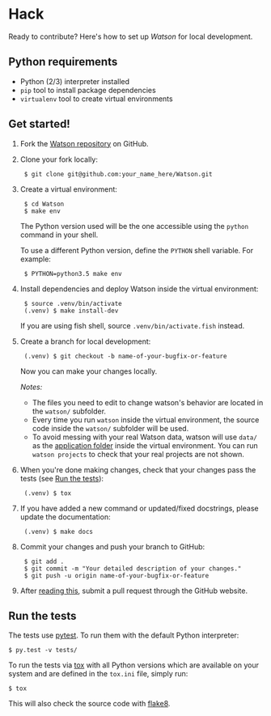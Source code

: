 # Hack

Ready to contribute? Here's how to set up *Watson* for local development.

## Python requirements
* Python (2/3) interpreter installed
* `pip` tool to install package dependencies
* `virtualenv` tool to create virtual environments

## Get started!

1. Fork the [Watson repository](https://github.com/TailorDev/Watson/) on GitHub.

2. Clone your fork locally:

        $ git clone git@github.com:your_name_here/Watson.git

3. Create a virtual environment:

        $ cd Watson
        $ make env

    The Python version used will be the one accessible using the `python`
    command in your shell.

    To use a different Python version, define the `PYTHON` shell variable.
    For example:

        $ PYTHON=python3.5 make env

4. Install dependencies and deploy Watson inside the virtual environment:

        $ source .venv/bin/activate
        (.venv) $ make install-dev

    If you are using fish shell, source `.venv/bin/activate.fish` instead.

5. Create a branch for local development:

        (.venv) $ git checkout -b name-of-your-bugfix-or-feature

    Now you can make your changes locally.

    _Notes:_

    - The files you need to edit to change watson's behavior are located in the
      `watson/` subfolder.
    - Every time you run `watson` inside the virtual environment, the source
      code inside the `watson/` subfolder will be used.
    - To avoid messing with your real Watson data, watson will use `data/` as
      the [application folder](../user-guide/configuration/#application-folder)
      inside the virtual environment. You can run `watson projects` to check
      that your real projects are not shown.

6. When you're done making changes, check that your changes pass the tests
    (see [Run the tests](#run-the-tests)):

        (.venv) $ tox

7. If you have added a new command or updated/fixed docstrings, please update
    the documentation:

        (.venv) $ make docs

8. Commit your changes and push your branch to GitHub:

        $ git add .
        $ git commit -m "Your detailed description of your changes."
        $ git push -u origin name-of-your-bugfix-or-feature

9. After [reading this](./pr-guidelines.md), submit a pull request through the
    GitHub website.

<a href="#run-the-tests"></a>
## Run the tests

The tests use [pytest](http://pytest.org/). To run them with the default Python
interpreter:

    $ py.test -v tests/

To run the tests via [tox](http://tox.testrun.org/) with all Python versions
which are available on your system and are defined in the `tox.ini` file,
simply run:

    $ tox

This will also check the source code with [flake8](http://flake8.pycqa.org).
